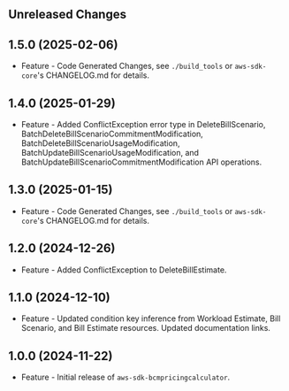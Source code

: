 Unreleased Changes
------------------

1.5.0 (2025-02-06)
------------------

* Feature - Code Generated Changes, see `./build_tools` or `aws-sdk-core`'s CHANGELOG.md for details.

1.4.0 (2025-01-29)
------------------

* Feature - Added ConflictException error type in DeleteBillScenario, BatchDeleteBillScenarioCommitmentModification, BatchDeleteBillScenarioUsageModification, BatchUpdateBillScenarioUsageModification, and BatchUpdateBillScenarioCommitmentModification API operations.

1.3.0 (2025-01-15)
------------------

* Feature - Code Generated Changes, see `./build_tools` or `aws-sdk-core`'s CHANGELOG.md for details.

1.2.0 (2024-12-26)
------------------

* Feature - Added ConflictException to DeleteBillEstimate.

1.1.0 (2024-12-10)
------------------

* Feature - Updated condition key inference from Workload Estimate, Bill Scenario, and Bill Estimate resources. Updated documentation links.

1.0.0 (2024-11-22)
------------------

* Feature - Initial release of `aws-sdk-bcmpricingcalculator`.

